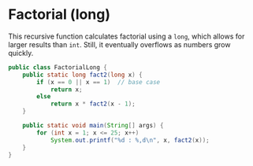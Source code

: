 # Factorial (long)

This recursive function calculates factorial using a `long`, which allows for larger results than `int`. Still, it eventually overflows as numbers grow quickly.

```java
public class FactorialLong {
    public static long fact2(long x) {
        if (x == 0 || x == 1)  // base case
            return x;
        else
            return x * fact2(x - 1);
    }

    public static void main(String[] args) {
        for (int x = 1; x <= 25; x++)
            System.out.printf("%d : %,d\n", x, fact2(x));
    }
}
```
